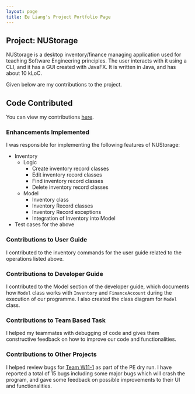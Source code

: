 ```yaml
---
layout: page
title: Ee Liang's Project Portfolio Page
---
```


## Project: NUStorage

NUStorage is a desktop inventory/finance managing application used for teaching Software Engineering principles.
The user interacts with it using a CLI, and it has a GUI created with JavaFX.
It is written in Java, and has about 10 kLoC.

Given below are my contributions to the project.

## Code Contributed

You can view my contributions [here](https://nus-cs2103-ay2021s1.github.io/tp-dashboard/#breakdown=true&search=elgoh).

### Enhancements Implemented

I was responsible for implementing the following features of NUStorage:

- Inventory
    - Logic
        - Create inventory record classes
        - Edit inventory record classes
        - Find inventory record classes
        - Delete inventory record classes
    - Model
        - Inventory class
        - Inventory Record classes
        - Inventory Record exceptions
        - Integration of Inventory into Model
- Test cases for the above

### Contributions to User Guide

I contributed to the inventory commands for the user guide related to the operations listed above.

### Contributions to Developer Guide

I contributed to the Model section of the developer guide, which documents how `Model` class works with `Inventory` and `FinanceAccount` during the execution of our programme. I also created the class diagram for `Model` class.

### Contributions to Team Based Task

I helped my teammates with debugging of code and gives them constructive feedback on how to improve our code and functionalities.

### Contributions to Other Projects

I helped review bugs for [Team W11-1](https://github.com/AY2021S1-CS2103T-W11-1/tp) as part of the PE dry run. I have reported a total of 15 bugs including some major bugs which will crash the program, and gave some feedback on possible improvements to their UI and functionalities.
